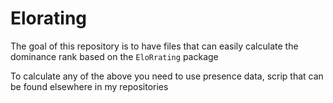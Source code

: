 # Elorating

The goal of this repository is to have files that can
easily calculate the dominance rank based on the ``EloRrating`` package

To calculate any of the above you need to use presence data, scrip that
can be found elsewhere in my repositories
